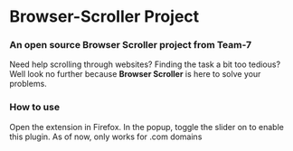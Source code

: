 # Browser-Scroller Project

### An open source Browser Scroller project from Team-7

Need help scrolling through websites? Finding the task a bit too tedious? Well look no further because **Browser Scroller** is here to solve your problems.

### How to use
Open the extension in Firefox. In the popup, toggle the slider on to enable this plugin. As of now, only works for .com domains